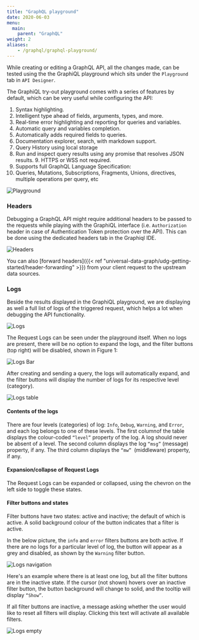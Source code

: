 ```yaml
---
title: "GraphQL playground"
date: 2020-06-03
menu:
  main:
    parent: "GraphQL"
weight: 2
aliases:
    - /graphql/graphql-playground/
---
```


While creating or editing a GraphQL API, all the changes made, can be tested using the the GraphiQL playground which sits under the `Playground` tab in `API Designer`.

The GraphiQL try-out playground comes with a series of features by default, which can be very useful while configuring the API:
  1.  Syntax highlighting.
  2.  Intelligent type ahead of fields, arguments, types, and more.
  3.  Real-time error highlighting and reporting for queries and variables.
  4.  Automatic query and variables completion.
  5.  Automatically adds required fields to queries.
  6.  Documentation explorer, search, with markdown support.
  7.  Query History using local storage
  8.  Run and inspect query results using any promise that resolves JSON results. 9.  HTTPS or WSS not required.
  10. Supports full GraphQL Language Specification:
  11. Queries, Mutations, Subscriptions, Fragments, Unions, directives, multiple operations per query, etc

![Playground](/img/dashboard/udg/getting-started/playground.png)

  ### Headers

  Debugging a GraphQL API might require additional headers to be passed to the requests while playing with the GraphiQL interface (i.e. `Authorization` header in case of Authentication Token protection over the API). This can be done using the dedicated headers tab in the Graphiql IDE.

![Headers](/img/dashboard/udg/getting-started/headers.png)

  You can also [forward headers]({{< ref "universal-data-graph/udg-getting-started/header-forwarding" >}}) from your client request to the upstream data sources.


  ### Logs

  Beside the results displayed in the GraphiQL playground, we are displaying as well a full list of logs of the triggered request, which helps a lot when debugging the API functionality.

![Logs](/img/dashboard/udg/getting-started/logs.png)
  
  The Request Logs can be seen under the playground itself. When no logs are present, there will be no option to expand the logs, and the filter buttons (top right) will be disabled, shown in Figure 1:

![Logs Bar](/img/dashboard/udg/getting-started/logs_bar.png)

After creating and sending a query, the logs will automatically expand, and the filter buttons will display the number of logs for its respective level (category).

![Logs table](/img/dashboard/udg/getting-started/logs_table.png)

#### Contents of the logs

There are four levels (categories) of log: `Info`, `Debug`, `Warning`, and `Error`, and each log belongs to one of these levels. 
The first columnof the table displays the colour-coded `“level”` property of the log. A log should never be absent of a level. The second column displays the log `“msg”` (message) property, if any. The third column displays the `“mw” `(middleware) property, if any.

#### Expansion/collapse of Request Logs

The Request Logs can be expanded or collapsed, using the chevron on the left side to toggle these states.

#### Filter buttons and states

Filter buttons have two states: active and inactive; the default of which is active. A solid background colour of the button indicates that a filter is active. 

In the below picture, the `info` and `error` filters buttons are both active. If there are no logs for a particular level of log, the button will appear as a grey and disabled, as shown by the `Warning` filter button.

![Logs navigation](/img/dashboard/udg/getting-started/logs_navigation.png)

Here's an example where there is at least one log, but all the filter buttons are in the inactive state. If the cursor (not shown) hovers over an inactive filter button, the button background will change to solid, and the tooltip will display `“Show”`. 

If all filter buttons are inactive, a message asking whether the user would like to reset all filters will display. Clicking this text will activate all available filters.

![Logs empty](/img/dashboard/udg/getting-started/logs_empty.png)
